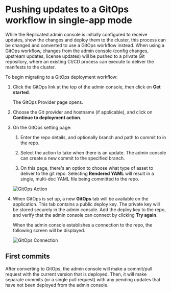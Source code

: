 # Pushing updates to a GitOps workflow in single-app mode

While the Replicated admin console is initially configured to receive updates, show the changes and deploy them to the cluster, this process can be changed and converted to use a GitOps workflow instead.
When using a GitOps workflow, changes from the admin console (config changes, upstream updates, license updates) will be pushed to a private Git repository, where an existing CI/CD process can execute to deliver the manifests to the cluster.

To begin migrating to a GitOps deployment workflow:

1. Click the GitOps link at the top of the admin console, then click on **Get started**.

    The GitOps Provider page opens.

1. Choose the Git provider and hostname (if applicable), and click on **Continue to deployment action**.

1. On the GitOps setting page:

    1. Enter the repo details, and optionally branch and path to commit to in the repo.

    1. Select the action to take when there is an update. The admin console can create a new commit to the specified branch.

    1. On this page, there's an option to choose what type of asset to deliver to the git repo. Selecting **Rendered YAML** will result in a single, multi-doc YAML file being committed to the repo.

    ![GitOps Action](/images/gitops-action.png)

1. When GitOps is set up, a new **GitOps** tab will be available on the application. This tab contains a public deploy key. The private key will be stored securely in the admin console. Add the deploy key to the repo, and verify that the admin console can connect by clicking **Try again**.

    When the admin console establishes a connection to the repo, the following screen will be displayed.

    ![GitOps Connection](/images/gitops-connected.png)

## First commits

After converting to GitOps, the admin console will make a commit/pull request with the current version that is deployed.
Then, it will make separate commits (or a single pull request) with any pending updates that have not been deployed from the admin console.

